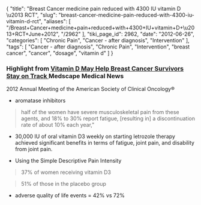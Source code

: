 {
    "title": "Breast Cancer medicine pain reduced with 4300 IU vitamin D \u2013 RCT",
    "slug": "breast-cancer-medicine-pain-reduced-with-4300-iu-vitamin-d-rct",
    "aliases": [
        "/Breast+Cancer+medicine+pain+reduced+with+4300+IU+vitamin+D+\u2013+RCT+June+2012",
        "/2962"
    ],
    "tiki_page_id": 2962,
    "date": "2012-06-26",
    "categories": [
        "Chronic Pain",
        "Cancer - after diagnosis",
        "Intervention"
    ],
    "tags": [
        "Cancer - after diagnosis",
        "Chronic Pain",
        "Intervention",
        "breast cancer",
        "cancer",
        "dosage",
        "vitamin d"
    ]
}


### Highlight from [Vitamin D May Help Breast Cancer Survivors Stay on Track ](http://www.medscape.com/viewarticle/766273%20)Medscape Medical News

2012 Annual Meeting of the American Society of Clinical Oncology®

* aromatase inhibitors

> half of the women have severe musculoskeletal pain from these agents, and 18% to 30% report fatigue, <span>[resulting in]</span> a discontinuation rate of about 10% each year,"

* 30,000 IU of oral vitamin D3 weekly on starting letrozole therapy achieved significant benefits in terms of fatigue, joint pain, and disability from joint pain.

* Using the Simple Descriptive Pain Intensity 

> 37% of women receiving vitamin D3 

> 51% of those in the placebo group

* adverse quality of life events = 42% vs 72%